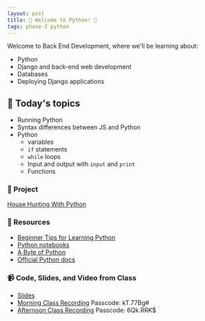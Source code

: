 ```yaml
---
layout: post
title: 🐍 Welcome to Python! 🐍
tags: phase-2 python
---
```


Welcome to Back End Development, where we'll be learning about:

- Python
- Django and back-end web development
- Databases
- Deploying Django applications

## 📅 Today's topics

- Running Python
- Syntax differences between JS and Python
- Python
  - variables
  - `if` statements
  - `while` loops
  - Input and output with `input` and `print`
  - Functions

### 🎯  Project

[House Hunting With Python](https://classroom.github.com/a/EEvn4Ih3)

### 🔖 Resources

* [Beginner Tips for Learning Python](https://realpython.com/python-beginner-tips/)
* [Python notebooks](https://github.com/momentum-team-6/examples/tree/main/python/intro-notebooks)
* [A Byte of Python](https://python.swaroopch.com/)
* [Official Python docs](https://docs.python.org/3/)

### 📹 Code, Slides, and Video from Class

* [Slides](https://docs.google.com/presentation/d/1vEYht39SEOmW-gUuQyAmX5N91X8Z0KCENnmVUkSj63o/edit?usp=sharing)
* [Morning Class Recording](https://us02web.zoom.us/rec/share/4aFTnO83LBCN2w5bvCxEZhP-80vS0CK904VZEohDepKeAhkgGXyBTQvgrNymr1xQ.nijZ3rkZDz-O9021) Passcode: kT.77Bg# 
* [Afternoon Class Recording](https://us02web.zoom.us/rec/share/MesPHKlTvJ8s_GP9vuDF7l3rl9PzmzM8DT71OLQ-VJWa28yDtOsekGhTbCk4pWeI.BRwVcxxQ5ck1PScX) Passcode: 6Qk.RRK$ 
